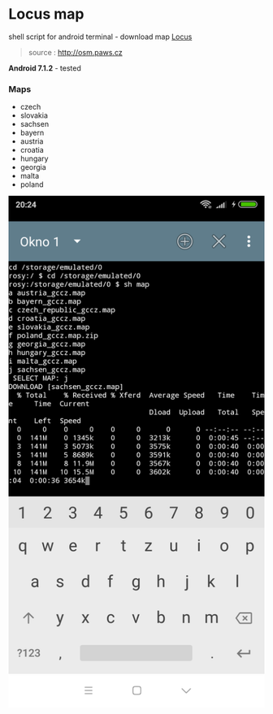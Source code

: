 # Locus map

shell script for android terminal - download map [Locus](http://www.locusmap.eu)
> source : <http://osm.paws.cz>

**Android 7.1.2** - tested

### Maps
  - czech
  - slovakia
  - sachsen
  - bayern
  - austria
  - croatia
  - hungary
  - georgia
  - malta
  - poland

![screenshot](map.png)
